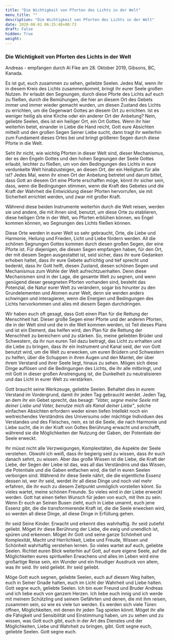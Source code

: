 ```yaml
---
title: "Die Wichtigkeit von Pforten des Lichts in der Welt"
menu_title: ""
description: "Die Wichtigkeit von Pforten des Lichts in der Welt"
date: 2020-08-01 06:25:48+00:73
draft: False
hidden: True
weight:
---
```

### Die Wichtigkeit von Pforten des Lichts in der Welt

Andreas - empfangen durch Al Fike am 28. Oktober 2019, Gibsons, BC, Kanada.

Es ist gut, euch zusammen zu sehen, geliebte Seelen. Jedes Mal, wenn ihr in diesem Kreis des Lichts zusammenkommt, bringt ihr eurer Seele großen Nutzen. Ihr erlaubt den Segnungen, durch diese Pforte des Lichts auf euch zu fließen, durch die Bemühungen, die hier an diesem Ort des Gebets immer und immer wieder gemacht wurden, um diesen Zustand des Lichts zu errichten, um die Gegenwart Gottes an diesem Ort zu errichten. Ist es weniger heilig als eine Kirche oder ein anderer Ort der Anbetung? Nein, geliebte Seelen, dies ist ein heiliger Ort, ein Ort Gottes. Wenn ihr hier weiterhin betet, einander in Liebe die Hand reicht, Gott eure Absichten mitteilt und den großen Segen Seiner Liebe sucht, dann tragt ihr weiterhin zum Fundament dieses Ortes bei und bringt größeren Segen durch diese Pforte in die Welt.

Seht ihr nicht, wie wichtig Pforten in dieser Welt sind, dieser Mechanismus, der es den Engeln Gottes und den hohen Segnungen der Seele Gottes erlaubt, leichter zu fließen, um von den Bedingungen des Lichts in eure verdunkelte Welt hinabzusteigen, an diesen Ort, der ein Heiligtum für alle ist? Jedes Mal, wenn ihr einen Ort der Anbetung betretet und darum bittet, dass Gott an diesem Ort eine Pforte erschaffen möge, könnt ihr sicher sein, dass, wenn die Bedingungen stimmen, wenn die Kraft des Gebetes und die Kraft der Wahrheit die Entwicklung dieser Pforten hervorrufen, sie mit Sicherheit errichtet werden, und zwar mit großer Kraft.

Während diese beiden Instrumente weiterhin durch die Welt reisen, werden sie und andere, die mit ihnen sind, benutzt, um diese Orte zu etablieren, diese heiligen Orte in der Welt, wo Pforten erblühen können, wo Engel kommen können, wo Segnungen des Lichts fließen können.

Diese Orte werden in eurer Welt so sehr gebraucht, Orte, die Liebe und Harmonie, Heilung und Frieden, Licht und Liebe fördern werden. All die schönen Segnungen Gottes kommen durch diesen großen Segen, der eine Pforte ist. Für diejenigen, die diesen Segen empfangen haben, für den Ort, der mit diesem Segen ausgestattet ist, seid sicher, dass ihr eure Gedanken erhoben haltet, dass ihr eure Gebete aufrichtig und tief sprecht und bedenkt, dass ihr Gott helft, diesen Zustand, diesen schönen Segen und Mechanismus zum Wohle der Welt aufrechtzuerhalten. Denn diese Mechanismen sind in der Lage, die gesamte Welt zu segnen, und wenn genügend dieser gesegneten Pforten vorhanden sind, besteht das Potenzial, die Natur eurer Welt zu verändern, sogar bis hinunter zu den Grundelementen und Atomen eurer Welt, denn sie werden anders schwingen und interagieren, wenn die Energien und Bedingungen des Lichts hervorkommen und alles mit diesem Segen durchdringen.

Wir haben euch oft gesagt, dass Gott einen Plan für die Rettung der Menschheit hat. Dieser große Segen einer Pforte und der anderen Pforten, die in der Welt sind und die in die Welt kommen werden, ist Teil dieses Plans und ist ein Element, das helfen wird, den Plan für die Rettung der Menschheit zu bereichern und zu stärken. So, meine geliebten Brüder und Schwestern, da ihr nun euren Teil dazu beitragt, das Licht zu erhalten und die Liebe zu bringen, dass ihr ein Instrument und Kanal seid, der von Gott benutzt wird, um die Welt zu erwecken, um euren Brüdern und Schwestern zu helfen, über die Schuppen in ihren Augen und den Mantel, der über ihrem Verstand und ihrer Seele liegt, hinaus zu sehen. Mögen sich diese Dinge auflösen und die Bedingungen des Lichts, die ihr alle mitbringt, und mit Gott in dieser großen Anstrengung ist, die Dunkelheit zu neutralisieren und das Licht in eurer Welt zu verstärken.

Gott braucht seine Werkzeuge, geliebte Seelen. Behaltet dies in eurem Verstand im Vordergrund, damit ihr jeden Tag gebraucht werdet. Jeden Tag, an dem ihr ein Gebet sprecht, das besagt: *"Vater, segne meine Seele mit deiner Liebe und Vater, benutze mich als Kanal deiner Liebe"*, solche einfachen Absichten erfordern weder einen tiefen Intellekt noch ein weitreichendes Verständnis des Universums oder mächtige Individuen des Verstandes und des Fleisches, nein, es ist die Seele, die nach Harmonie und Liebe sucht, die in der Kraft von Gottes Berührung erwacht und erschafft, während sie die Möglichkeiten der Nutzung der Gaben, der Potentiale der Seele erweckt.

Ihr müsst nicht alle Verzweigungen, Komplexitäten, die Aspekte der Seele verstehen. Obwohl ich weiß, dass ihr begierig seid zu wissen, dass ihr euch danach sehnt, zu wissen. Aber das große Wissen ist die Liebe, die Kraft der Liebe, der Segen der Liebe ist das, was all das Verständnis und das Wissen, die Potentiale und die Gaben entfachen wird, die tief in euren Seelen verborgen sind. Während ihr diese Seele nährt, die die eigentliche Essenz dessen ist, wer ihr seid, werdet ihr all diese Dinge und noch viel mehr erfahren, die ihr euch zu diesem Zeitpunkt unmöglich vorstellen könnt. So vieles wartet, meine schönen Freunde. So vieles wird in der Liebe erweckt werden. Gott hat einen tiefen Wunsch für jeden von euch, mit Ihm zu sein. Wenn Er euch an Seinen Busen zieht, euch in Liebe umarmt, euch jene Essenz gibt, die die transformierende Kraft ist, die die Seele erwecken wird, so werden all diese Dinge, all diese Dinge in Erfüllung gehen.

Ihr seid Seine Kinder. Erwacht und erkennt dies wahrhaftig. Ihr seid zutiefst geliebt. Möget ihr diese Berührung der Liebe, die ewig und unendlich ist, spüren und erkennen. Möget ihr Gott und seine ganze Schönheit und Komplexität, Macht und Herrlichkeit, Liebe und Freude, Wissen und Schönheit wahrhaftig verstehen lernen. So vieles wartet auf euch, geliebte Seelen. Richtet euren Blick weiterhin auf Gott, auf eure eigene Seele, auf die Möglichkeiten eures spirituellen Erwachens und alles im Leben wird eine großartige Reise sein, ein Wunder und ein freudiger Ausdruck von allem, was ihr seid. Ihr seid geliebt. Ihr seid geliebt.

Möge Gott euch segnen, geliebte Seelen, euch auf diesem Weg halten, euch in Seiner Gnade halten, euch im Licht der Wahrheit und Liebe halten. Gott segne euch, geliebte Seelen. Ich bin euer Freund und Bruder Andreas und ich liebe euch von ganzem Herzen. Ich liebe euch innig und ich werde mit meinem Schützling und seinem Gefährten und denen, die mit ihm reisen, zusammen sein, so wie es viele tun werden. Es werden sich viele Türen öffnen, Möglichkeiten, mit denen ihr jeden Tag spielen könnt. Möget ihr alle die Fähigkeit und Sensibilität und Einstimmung haben, um zu sehen und zu wissen, was Gott euch gibt, euch in der Art des Dienstes und der Möglichkeiten, Liebe und Wahrheit zu bringen, gibt. Gott segne euch, geliebte Seelen. Gott segne euch.
